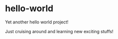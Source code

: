 # hello-world
Yet another hello world project!

Just cruising around and learning new exciting stuffs!
